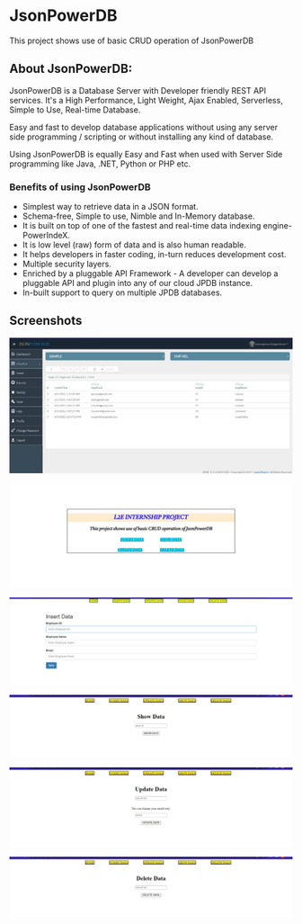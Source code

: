 # JsonPowerDB
This project shows use of basic CRUD operation of JsonPowerDB

## About JsonPowerDB:
JsonPowerDB is a Database Server with Developer friendly REST API services. It's a High Performance, Light Weight, Ajax Enabled, Serverless, Simple to Use, Real-time Database.

Easy and fast to develop database applications without using any server side programming / scripting or without installing any kind of database.

Using JsonPowerDB is equally Easy and Fast when used with Server Side programming like Java, .NET, Python or PHP etc.


### Benefits of using JsonPowerDB 
 - Simplest way to retrieve data in a JSON format. 
 - Schema-free, Simple to use, Nimble and In-Memory database.
 - It is built on top of one of the fastest and real-time data indexing engine- PowerIndeX.
 - It is low level (raw) form of data and is also human readable.
- It helps developers in faster coding, in-turn reduces development cost.
- Multiple security layers.
- Enriched by a pluggable API Framework - A developer can develop a pluggable API and plugin into any of our cloud JPDB instance.
- In-built support to query on multiple JPDB databases.


## Screenshots

![Visualize page](https://github.com/Gaurav4400/JsonPowerDB/blob/0051ca26bb516cf55d78f39737f0feecafb0f220/assets/Visualize.jpeg)

![Index page](https://github.com/Gaurav4400/JsonPowerDB/blob/b923108ad35e8adfc70d8c800df32c3751b98e18/assets/index.jpeg)

![Insert data](https://github.com/Gaurav4400/JsonPowerDB/blob/7e16013799b00a1629cc7e26e96db91fc632e3c9/assets/insert.jpeg)

![Show data](https://github.com/Gaurav4400/JsonPowerDB/blob/7e16013799b00a1629cc7e26e96db91fc632e3c9/assets/show.jpeg)

![Update data](https://github.com/Gaurav4400/JsonPowerDB/blob/7e16013799b00a1629cc7e26e96db91fc632e3c9/assets/update.jpeg)

![Delete data](https://github.com/Gaurav4400/JsonPowerDB/blob/7e16013799b00a1629cc7e26e96db91fc632e3c9/assets/delete.jpeg)

